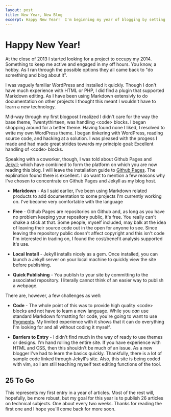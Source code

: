 ```yaml
---
layout: post 
title: New Year, New Blog
excerpt: Happy New Year!  I'm beginning my year of blogging by setting up a blog using Jekyll.
---
```

# Happy New Year!

At the close of 2013 I started looking for a project to occupy my 2014.  Something to keep me active and engaged in my 
off hours.  You know, a hobby.  As I ran through the possible options they all came back to 
\"do something and blog about it\".

I was vaguely familiar WordPress and installed it quickly.  Though I don\'t have much 
experience with HTML or PHP, I did find a plugin that supported Markdown editing.
As I have been using Markdown extensivly to do documentation on other projects I thought this meant I wouldn\'t have
to learn a new technology.

Mid-way through my first blogpost I realized I didn\'t care for the way the base theme, Twentythirteen, 
was handling &lt;code> blocks.  I began shopping around for a better theme.  Having found none I 
liked, I resolved to write my own WordPress theme.  I began tinkering with WordPress, reading source code, and hacking at a solution.  I was pleased with the progess I made and had made great strides towards my principle goal: Excellent handling of &lt;code> blocks.

Speaking with a coworker, though, I was told about Github Pages and [Jekyll](http://jekyllrb.com); which have combined to form the platform on which you are now reading this blog.  I will leave the installation guide to [Github Pages](http://pages.github.com). The explination found there is excellent.  I do want to mention a few reasons why I\'ve chosen to concentrate on Github Pages and Jekyll as my blog host.

* **Markdown** - As I said earlier, I\'ve been using Markdown related products to add documentation to some projects I\'m currently working on.  I\'ve become very comfortable with the language

* **Free** - Github Pages are repositories on Github and, as long as you have no problem keeping your repository public, it\'s free.  You really can\'t shake a stick at that.  Some people, myself included, may balk at the idea of leaving their source code out in the open for anyone to see.  Since leaving the repository public doesn\'t affect copyright and this isn\'t code I\'m interested in trading on, I found the cost/benefit analysis supported it\'s use.

* **Local Install** - Jekyll installs nicely as a gem.  Once installed, you can launch a Jekyll server on your local machine to quickly view the site before publishing.

* **Quick Publishing** - You publish to your site by committing to the associated repository.  I literally cannot think of an easier way to publish a webpage.

There are, however, a few challenges as well:

* **Code** - The whole point of this was to provide high quality &lt;code> blocks and not have to learn a new language.  While you *can* use standard Markdown formatting for code, you\'re going to want to use [Pygments](http://pygments.org). My limited experience with it shows that it can do everything I\'m looking for and all without coding it myself.

* **Barriers to Entry** - I didn\'t find much in the way of ready to use themes or designs.  I\'m hand rolling the entire site.  If you have experience with HTML and CSS, then this shouldn\'t be much of an issue.  As a new blogger I\'ve had to learn the basics quickly.  Thankfully, there is a lot of sample code linked through Jekyll\'s site.  Also, this site is being coded with vim, so I am still teaching myself text editing functions of the tool.

## 25 To Go

This represents my first entry in a year of articles.  Most of the rest will, hopefully, be more robust, but my goal for this year is to publish 26 articles on technical subjects.  One about every two weeks.  Thanks for reading the first one and I hope you\'ll come back for more soon.
